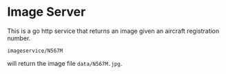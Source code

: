# Image Server

This is a go http service that returns an image given an aircraft registration
number.
    
```imageservice/N567M```

will return the image file ```data/N567M.jpg```.
